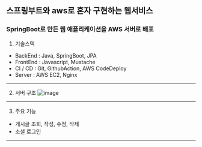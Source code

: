 ## 스프링부트와 aws로 혼자 구현하는 웹서비스

### SpringBoot로 만든 웹 애플리케이션을 AWS 서버로 배포

1. 기술스택
  - BackEnd : Java, SpringBoot, JPA
  - FrontEnd : Javascript, Mustache
  - CI / CD : Git, GithubAction, AWS CodeDeploy
  - Server : AWS EC2, Nginx
---
2. 서버 구조
![image](https://github.com/JongSoo0919/springboot-with-aws/assets/118274698/72b4ab61-9347-4d47-925c-0713167ec801)
---
3. 주요 기능
  - 게시글 조회, 작성, 수정, 삭제
  - 소셜 로그인
---
